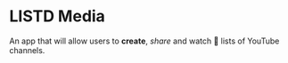 # LISTD Media

An app that will allow users to **create**, _share_ and watch 👀 lists of YouTube channels.
